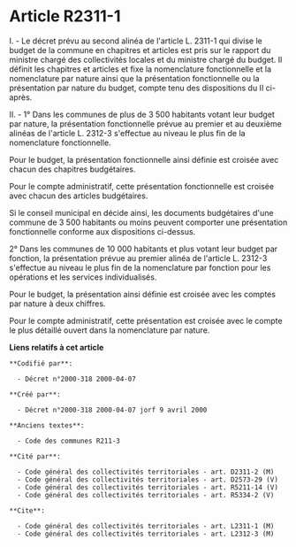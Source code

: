 # Article R2311-1

I. - Le décret prévu au second alinéa de l'article L. 2311-1 qui divise le budget de la commune en chapitres et articles est
pris sur le rapport du ministre chargé des collectivités locales et du ministre chargé du budget. Il définit les chapitres et
articles et fixe la nomenclature fonctionnelle et la nomenclature par nature ainsi que la présentation fonctionnelle ou la
présentation par nature du budget, compte tenu des dispositions du II ci-après.

II. - 1° Dans les communes de plus de 3 500 habitants votant leur budget par nature, la présentation fonctionnelle prévue au
premier et au deuxième alinéas de l'article L. 2312-3 s'effectue au niveau le plus fin de la nomenclature fonctionnelle.

Pour le budget, la présentation fonctionnelle ainsi définie est croisée avec chacun des chapitres budgétaires.

Pour le compte administratif, cette présentation fonctionnelle est croisée avec chacun des articles budgétaires.

Si le conseil municipal en décide ainsi, les documents budgétaires d'une commune de 3 500 habitants ou moins peuvent
comporter une présentation fonctionnelle conforme aux dispositions ci-dessus.

2° Dans les communes de 10 000 habitants et plus votant leur budget par fonction, la présentation prévue au premier alinéa de
l'article L. 2312-3 s'effectue au niveau le plus fin de la nomenclature par fonction pour les opérations et les services
individualisés.

Pour le budget, la présentation ainsi définie est croisée avec les comptes par nature à deux chiffres.

Pour le compte administratif, cette présentation est croisée avec le compte le plus détaillé ouvert dans la nomenclature par
nature.

**Liens relatifs à cet article**

	**Codifié par**:

	  - Décret n°2000-318 2000-04-07

	**Créé par**:

	  - Décret n°2000-318 2000-04-07 jorf 9 avril 2000

	**Anciens textes**:

	  - Code des communes R211-3

	**Cité par**:

	  - Code général des collectivités territoriales - art. D2311-2 (M)
	  - Code général des collectivités territoriales - art. D2573-29 (V)
	  - Code général des collectivités territoriales - art. R5211-14 (V)
	  - Code général des collectivités territoriales - art. R5334-2 (V)

	**Cite**:

	  - Code général des collectivités territoriales - art. L2311-1 (M)
	  - Code général des collectivités territoriales - art. L2312-3 (M)
